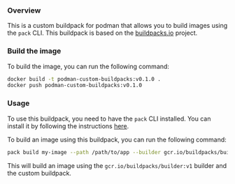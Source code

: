 ### Overview

This is a custom buildpack for podman that allows you to build images using the `pack` CLI. This buildpack is based on the [buildpacks.io](https://buildpacks.io) project.

### Build the image

To build the image, you can run the following command:

```bash
docker build -t podman-custom-buildpacks:v0.1.0 .
docker push podman-custom-buildpacks:v0.1.0
```

### Usage

To use this buildpack, you need to have the `pack` CLI installed. You can install it by following the instructions [here](https://buildpacks.io/docs/install-pack/).

To build an image using this buildpack, you can run the following command:

```bash
pack build my-image --path /path/to/app --builder gcr.io/buildpacks/builder:v1
```

This will build an image using the `gcr.io/buildpacks/builder:v1` builder and the custom buildpack.

